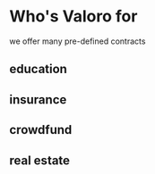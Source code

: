 # Who's Valoro for 

we offer many pre-defined contracts

## education 

## insurance

## crowdfund

## real estate
